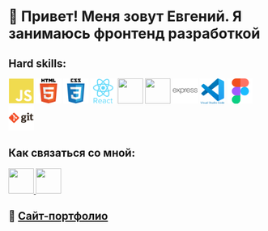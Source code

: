 # 👋 Привет! Меня зовут Евгений. Я занимаюсь фронтенд разработкой

## Hard skills:
<img src="https://raw.githubusercontent.com/devicons/devicon/master/icons/javascript/javascript-plain.svg" width="50" height="50"> <img src="https://raw.githubusercontent.com/devicons/devicon/master/icons/html5/html5-original-wordmark.svg" width="50" height="50"> <img src="https://raw.githubusercontent.com/devicons/devicon/master/icons/css3/css3-original-wordmark.svg" width="50" height="50"> <img src="https://raw.githubusercontent.com/devicons/devicon/master/icons/react/react-original-wordmark.svg" width="50" height="50"> <img src="https://camo.githubusercontent.com/6d3c047d1f1b7a8cd053f87a4e284c1f21addcc7fb1565ce80c1c830b2e0e400/68747470733a2f2f6a757374737469636b6572732e696e2f77702d636f6e74656e742f75706c6f6164732f323031382f30382f72656475782e706e67" width="50" height="50"> <img src="https://camo.githubusercontent.com/14e0de191b404ca8fb54668211091293ae668d6f7da765c9fed9e2a105a48785/68747470733a2f2f63646e2e66726565626965737570706c792e636f6d2f6c6f676f732f6c617267652f32782f6e6f64656a732d69636f6e2d6c6f676f2d706e672d7472616e73706172656e742e706e67" width="50" height="50"> <img src="https://raw.githubusercontent.com/devicons/devicon/master/icons/express/express-original-wordmark.svg" width="50" height="50"> <img src="https://raw.githubusercontent.com/devicons/devicon/master/icons/vscode/vscode-original-wordmark.svg" width="50" height="50"> <img src="https://raw.githubusercontent.com/devicons/devicon/master/icons/figma/figma-original.svg" width="50" height="50"> <img src="https://raw.githubusercontent.com/devicons/devicon/master/icons/git/git-original-wordmark.svg" width="50" height="50">

## Как связаться со мной:
<a href="https://t.me/PaperCranejs">
  <img src="https://cdn-icons-png.flaticon.com/512/2111/2111646.png" width="50" height="50">
</a>

<a href="eugene.pokalyuk@gmail.com">
  <img src="https://cdn-icons-png.flaticon.com/512/732/732200.png" width="50" height="50">
</a>

## 👀 [Сайт-портфолио](https://eugenepokalyuk.github.io/profile-new/)
